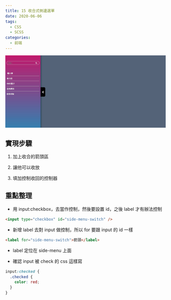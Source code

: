 ```yaml
---
title: 15 收合式側邊選單
date: 2020-06-06
tags:
  - CSS
  - SCSS
categories:
  - 前端
---
```


![成品](../../.vuepress/public/images/15-completed.jpg)

## 實現步驟

1. 加上收合的箭頭區

2. 讓他可以收放

3. 填加控制收回的控制器

## 重點整理

- 用 input:checkbox，去當作控制，然後要設置 id，之後 label 才有辦法控制

```html
<input type="checkbox" id="side-menu-switch" />
```

- 新增 label 去對 input 做控制，所以 for 要跟 input 的 id 一樣

```html
<label for="side-menu-switch">箭頭</label>
```

- label 定位在 side-menu 上面

- 確認 input 被 check 的 css 這樣寫

```scss
input:checked {
  .checked {
    color: red;
  }
}
```
